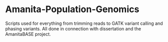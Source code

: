 # Amanita-Population-Genomics
Scripts used for everything from trimming reads to GATK variant calling and phasing variants. All done in connection with dissertation and the AmanitaBASE project.
